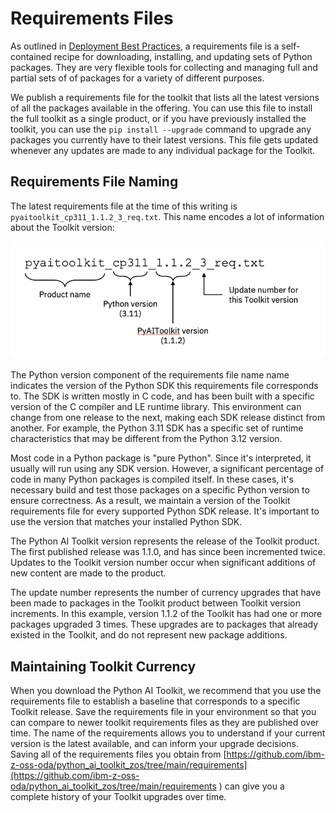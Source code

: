 # Requirements Files
As outlined in [Deployment Best Practices](https://github.com/ibm-z-oss-oda/python_ai_toolkit_zos/blob/main/docs/deployment_best_practices.md#the-toolkit-requirements-file),
a requirements file is a self-contained recipe for downloading, installing, and updating 
sets of Python packages.  They are very flexible tools for collecting and managing full
and partial sets of of packages for a variety of different purposes.

We publish a requirements file for the toolkit that lists all the latest versions of 
all the packages available in the offering.  You can use this file to install the full
toolkit as a single product, or if you have previously installed the toolkit, you can use
the ```pip install --upgrade``` command to upgrade any packages you currently have to 
their latest versions.  This file gets updated whenever any updates are made to any 
individual package for the Toolkit.

## Requirements File Naming
The latest requirements file at the time of this writing is ```pyaitoolkit_cp311_1.1.2_3_req.txt```.
This name encodes a lot of information about the Toolkit version:

![Requirements File Naming](./images/requirements_file_naming.png)

The Python version component of the requirements file name name indicates the version of the 
Python SDK this requirements file corresponds to.  The SDK is written mostly in C code, and 
has been built with a specific version of the C compiler and LE runtime library.  This 
environment can change from one release to the next, making each SDK release distinct from 
another.  For example, the Python 3.11 SDK has a specific set of runtime characteristics that 
may be different from the Python 3.12 version.

Most code in a Python package is "pure Python".  Since it's interpreted, it usually will run 
using any SDK version.  However, a significant percentage of code in many Python packages is 
compiled itself.  In these cases, it's necessary build and test those packages on a specific
Python version to ensure correctness.  As a result, we maintain a version of the Toolkit 
requirements file for every supported Python SDK release.  It's important to use the version
that matches your installed Python SDK.

The Python AI Toolkit version represents the release of the Toolkit product.  The first 
published release was 1.1.0, and has since been incremented twice.  Updates to the Toolkit
version number occur when significant additions of new content are made to the product.

The update number represents the number of currency upgrades that have been made to packages
in the Toolkit product between Toolkit version increments.  In this example, version 1.1.2
of the Toolkit has had one or more packages upgraded 3 times.  These upgrades are to 
packages that already existed in the Toolkit, and do not represent new package additions.

## Maintaining Toolkit Currency
When you download the Python AI Toolkit, we recommend that you use the requirements file
to establish a baseline that corresponds to a specific Toolkit release.  Save the requirements
file in your environment so that you can compare to newer toolkit requirements files as they
are published over time.  The name of the requirements allows you to understand if your 
current version is the latest available, and can inform your upgrade decisions.  Saving all
of the requirements files you obtain from 
[https://github.com/ibm-z-oss-oda/python_ai_toolkit_zos/tree/main/requirements](https://github.com/ibm-z-oss-oda/python_ai_toolkit_zos/tree/main/requirements
) can give you a complete history of your Toolkit upgrades over time.